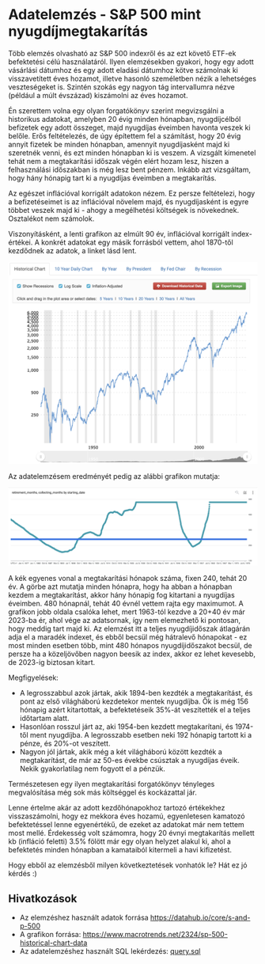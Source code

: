 # Adatelemzés - S&P 500 mint nyugdíjmegtakarítás
Több elemzés olvasható az S&P 500 indexről és az ezt követő ETF-ek befektetési célú használatáról. Ilyen elemzésekben gyakori, hogy egy adott vásárlási dátumhoz és egy adott eladási dátumhoz kötve számolnak ki visszavetített éves hozamot, illetve hasonló személetben nézik a lehetséges veszteségeket is. Szintén szokás egy nagyon tág intervallumra nézve (például a múlt évszázad) kiszámolni az éves hozamot.

Én szerettem volna egy olyan forgatókönyv szerint megvizsgálni a historikus adatokat, amelyben 20 évig minden hónapban, nyugdíjcélból befizetek egy adott összeget, majd nyugdíjas éveimben havonta veszek ki belőle. Erős feltételezés, de úgy építettem fel a számítást, hogy 20 évig annyit fizetek be minden hónapban, amennyit nyugdíjasként majd ki szeretnék venni, és ezt minden hónapban ki is veszem. A vizsgált kimenetel tehát nem a megtakarítási időszak végén elért hozam lesz, hiszen a felhasználási időszakban is még lesz bent pénzem. Inkább azt vizsgáltam, hogy hány hónapig tart ki a nyugdíjas éveimben a megtakarítás.

Az egészet inflációval korrigált adatokon nézem. Ez persze feltételezi, hogy a befizetéseimet is az inflációval növelem majd, és nyugdíjasként is egyre többet veszek majd ki - ahogy a megélhetési költségek is növekednek. Osztalékot nem számolok.

Viszonyításként, a lenti grafikon az elmúlt 90 év, inflációval korrigált index-értékei. A konkrét adatokat egy másik forrásból vettem, ahol 1870-től kezdődnek az adatok, a linket lásd lent.

![](./adjusted_value_graph.png)


Az adatelemzésem eredményét pedig az alábbi grafikon mutatja:

![](./retirement_months.png)

A kék egyenes vonal a megtakarítási hónapok száma, fixen 240, tehát 20 év. A görbe azt mutatja minden hónapra, hogy ha abban a hónapban kezdem a megtakarítást, akkor hány hónapig fog kitartani a nyugdíjas éveimben. 480 hónapnál, tehát 40 évnél vettem rajta egy maximumot. A grafikon jobb oldala csalóka lehet, mert 1963-tól kezdve a 20+40 év már 2023-ba ér, ahol vége az adatsornak, így nem elemezhető ki pontosan, hogy meddig tart majd ki. Az elemzést itt a teljes nyugdíjidőszak átlagárán adja el a maradék indexet, és ebből becsül még hátralevő hónapokat - ez most minden esetben több, mint 480 hónapos nyugdíjidőszakot becsül, de persze ha a közeljövőben nagyon beesik az index, akkor ez lehet kevesebb, de 2023-ig biztosan kitart.

Megfigyelések:
* A legrosszabbul azok jártak, akik 1894-ben kezdték a megtakarítást, és pont az első világháború kezdetekor mentek nyugdíjba. Ők is még 156 hónapig azért kitartottak, a befektetéseik 35%-át veszítették el a teljes időtartam alatt.
* Hasonlóan rosszul járt az, aki 1954-ben kezdett megtakarítani, és 1974-től ment nyugdíjba. A legrosszabb esetben neki 192 hónapig tartott ki a pénze, és 20%-ot veszített.
* Nagyon jól jártak, akik még a két világháború között kezdték a megtakarítást, de már az 50-es évekbe csúsztak a nyugdíjas éveik. Nekik gyakorlatilag nem fogyott el a pénzük.

Természetesen egy ilyen megtakarítási forgatókönyv tényleges megvalósítása még sok más költséggel és kockázattal jár.

Lenne értelme akár az adott kezdőhónapokhoz tartozó értékekhez visszaszámolni, hogy ez mekkora éves hozamú, egyenletesen kamatozó befektetéssel lenne egyenértékű, de ezeket az adatokat már nem tettem most mellé. Érdekesség volt számomra, hogy 20 évnyi megtakarítás mellett kb (infláció feletti) 3.5% fölött már egy olyan helyzet alakul ki, ahol a befektetés minden hónapban a kamataiból kitermeli a havi kifizetést.

Hogy ebből az elemzésből milyen következtetések vonhatók le? Hát ez jó kérdés :)

## Hivatkozások
 * Az elemzéshez használt adatok forrása https://datahub.io/core/s-and-p-500
 * A grafikon forrása: https://www.macrotrends.net/2324/sp-500-historical-chart-data
 * Az adatelemzéshez használt SQL lekérdezés: [query.sql](https://github.com/gabor-farkas/financial/blob/main/query.sql)
